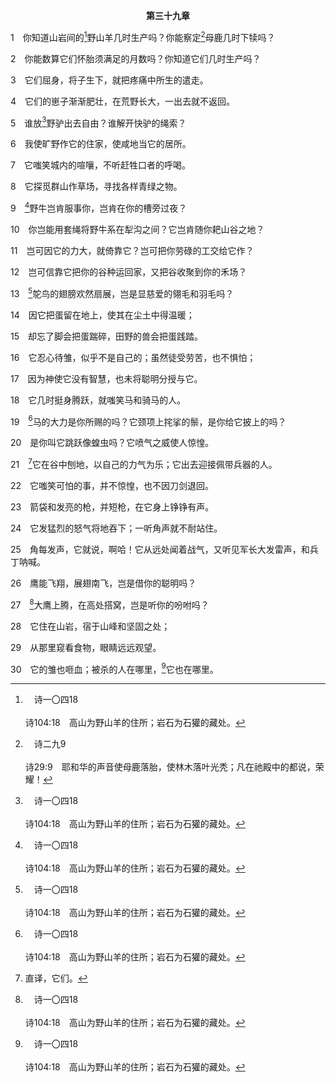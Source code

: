<p style="text-align:center;font-weight:bold;">第三十九章</p>

1　你知道山岩间的[^a]野山羊几时生产吗？你能察定[^b]母鹿几时下犊吗？

[^a]:　诗一〇四18<br><br>诗104:18　高山为野山羊的住所；岩石为石獾的藏处。

[^b]:　诗二九9<br><br>诗29:9　耶和华的声音使母鹿落胎，使林木落叶光秃；凡在祂殿中的都说，荣耀！

2　你能数算它们怀胎须满足的月数吗？你知道它们几时生产吗？

3　它们屈身，将子生下，就把疼痛中所生的遣走。

4　它们的崽子渐渐肥壮，在荒野长大，一出去就不返回。

5　谁放[^a]野驴出去自由？谁解开快驴的绳索？

[^a]:　伯二四5；耶二24<br><br>伯24:5　看哪，这些穷苦人出去工作，如同旷野的野驴，殷勤寻找猎物；野地供给他们食物，给他们的儿女糊口。<br><br>耶2:24　你像野母驴惯在旷野，欲心发动就吸风喘气。她起性的时候，谁能使她转回呢？凡寻找她的，必不至疲乏：在她的月分，必能寻见。

6　我使旷野作它的住家，使咸地当它的居所。

7　它嗤笑城内的喧嚷，不听赶牲口者的呼喝。

8　它探觅群山作草场，寻找各样青绿之物。

9　[^a]野牛岂肯服事你，岂肯在你的槽旁过夜？

[^a]:　民二三22<br><br>民23:22　神领他们出埃及；他们似乎有野牛之力。

10　你岂能用套绳将野牛系在犁沟之间？它岂肯随你耙山谷之地？

11　岂可因它的力大，就倚靠它？岂可把你劳碌的工交给它作？

12　岂可信靠它把你的谷种运回家，又把谷收聚到你的禾场？

13　[^a]鸵鸟的翅膀欢然扇展，岂是显慈爱的翎毛和羽毛吗？

[^a]:　哀四3<br><br>哀4:3　野狗尚且把奶乳哺崽子，我民的女子倒成为残忍，好像旷野的鸵鸟一般。

14　因它把蛋留在地上，使其在尘土中得温暖；

15　却忘了脚会把蛋踹碎，田野的兽会把蛋践踏。

16　它忍心待雏，似乎不是自己的；虽然徒受劳苦，也不惧怕；

17　因为神使它没有智慧，也未将聪明分授与它。

18　它几时挺身腾跃，就嗤笑马和骑马的人。

19　[^a]马的大力是你所赐的吗？它颈项上挓挲的鬃，是你给它披上的吗？

[^a]:　耶八6；箴二一31<br><br>耶8:6　我留心听且听见了，他们说不正直的话；无人懊悔自己的恶行，说，我作了什么呢？他们各人转奔己路，如马直闯战场。<br><br>箴21:31　马是为打仗之日预备的，但得胜乃在于耶和华。

20　是你叫它跳跃像蝗虫吗？它喷气之威使人惊惶。

21　[^1]它在谷中刨地，以自己的力气为乐；它出去迎接佩带兵器的人。

[^1]:直译，它们。

22　它嗤笑可怕的事，并不惊惶，也不因刀剑退回。

23　箭袋和发亮的枪，并短枪，在它身上铮铮有声。

24　它发猛烈的怒气将地吞下；一听角声就不耐站住。

25　角每发声，它就说，啊哈！它从远处闻着战气，又听见军长大发雷声，和兵丁呐喊。

26　鹰能飞翔，展翅南飞，岂是借你的聪明吗？

27　[^a]大鹰上腾，在高处搭窝，岂是听你的吩咐吗？

[^a]:　赛四十31；箴二三5<br><br>赛40:31　但那等候耶和华的必重新得力；他们必如鹰展翅上腾；他们奔跑却不困倦，行走却不疲乏。<br><br>箴23:5　你定睛在财富上，财富却消失了；因财富必长翅膀，如鹰向天飞去。

28　它住在山岩，宿于山峰和坚固之处；

29　从那里窥看食物，眼睛远远观望。

30　它的雏也咂血；被杀的人在哪里，[^a]它也在哪里。

[^a]:　结三九17～19；太二四28；路十七37<br><br>结39:17　至于你，人子啊，主耶和华如此说，你要对各类的飞鸟和田野一切的走兽说，你们聚集来吧，要从四围聚集来赴我的祭筵，就是我为你们宰献祭物，在以色列众山上所预备的大祭筵，好叫你们吃肉、喝血。<br><br>结39:18　你们必吃勇士的肉，喝地上首领的血，就如吃公绵羊、羊羔、公山羊、公牛，都是巴珊的肥畜。<br><br>结39:19　你们吃我为你们宰献祭物所预备的祭筵，必吃饱了脂油，喝醉了血。<br><br>太24:28　尸首在哪里，鹰也必聚在哪里。<br><br>路17:37　门徒说，主啊，在哪里有这事？耶稣说，尸首在哪里，鹰也必聚集在哪里。


